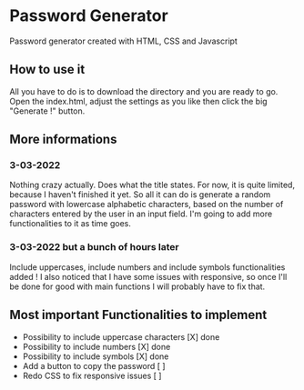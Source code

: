 # Password Generator
Password generator created with HTML, CSS and Javascript

## How to use it
All you have to do is to download the directory and you are ready to go. Open the index.html, adjust the settings as you like then click the big "Generate !" button.

## More informations

### 3-03-2022
Nothing crazy actually. Does what the title states. For now, it is quite limited, because I haven't finished it yet. So all it can do is generate a random password with lowercase alphabetic characters, based on the number of characters entered by the user in an input field. I'm going to add more functionalities to it as time goes.

### 3-03-2022 but a bunch of hours later
Include uppercases, include numbers and include symbols functionalities added ! I also noticed that I have some issues with responsive, so once I'll be done for good with main functions I will probably have to fix that.

## Most important Functionalities to implement
- Possibility to include uppercase characters [X] done
- Possibility to include numbers [X] done
- Possibility to include symbols [X] done
- Add a button to copy the password [ ]
- Redo CSS to fix responsive issues [ ]
